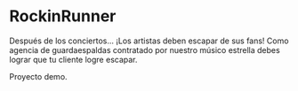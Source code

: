 # RockinRunner
Después de los conciertos...  ¡Los artistas deben escapar de sus fans! 
Como agencia de guardaespaldas contratado por nuestro músico estrella debes lograr que tu cliente logre escapar.

Proyecto demo.

